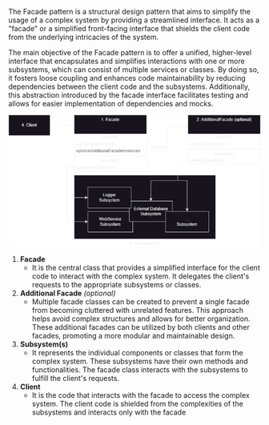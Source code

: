 ﻿The Facade pattern is a structural design pattern that aims to simplify the usage of a complex system by providing a streamlined interface. It acts as a "facade" or a simplified front-facing interface that shields the client code from the underlying intricacies of the system.

The main objective of the Facade pattern is to offer a unified, higher-level interface that encapsulates and simplifies interactions with one or more subsystems, which can consist of multiple services or classes. By doing so, it fosters loose coupling and enhances code maintainability by reducing dependencies between the client code and the subsystems. Additionally, this abstraction introduced by the facade interface facilitates testing and allows for easier implementation of dependencies and mocks.

![facade.png](facade.png)

1. **Facade**
   * It is the central class that provides a simplified interface for the client code to interact with the complex system. It delegates the client's requests to the appropriate subsystems or classes.
2. **Additional Facade** _(optional)_
   * Multiple facade classes can be created to prevent a single facade from becoming cluttered with unrelated features. This approach helps avoid complex structures and allows for better organization. These additional facades can be utilized by both clients and other facades, promoting a more modular and maintainable design.
3. **Subsystem(s)**
   * It represents the individual components or classes that form the complex system. These subsystems have their own methods and functionalities. The facade class interacts with the subsystems to fulfill the client's requests.
4. **Client**
   * It is the code that interacts with the facade to access the complex system. The client code is shielded from the complexities of the subsystems and interacts only with the facade


